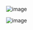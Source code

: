 ![image](https://github.com/umal-Rozi/responsive-Fast-food-/assets/109276151/98198787-50db-435c-ad67-04b74797bcc9)




![image](https://github.com/umal-Rozi/responsive-Fast-food-/assets/109276151/86c2a688-b700-4371-9c74-6c18bebd8d13)

